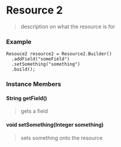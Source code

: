 # Resource 2
> description on what the resource is for

### Example

```
Resouce2 resource2 = Resource2.Builder()
  .addField("someField")
  .setSomething("something")
  .build();
```

### Instance Members

#### String getField()
> gets a field

#### void setSomething(Integer something)
> sets something onto the resource

